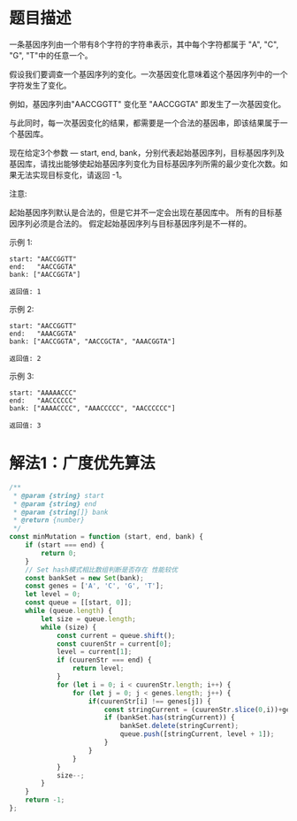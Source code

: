 # 题目描述

一条基因序列由一个带有8个字符的字符串表示，其中每个字符都属于 "A", "C", "G", "T"中的任意一个。

假设我们要调查一个基因序列的变化。一次基因变化意味着这个基因序列中的一个字符发生了变化。

例如，基因序列由"AACCGGTT" 变化至 "AACCGGTA" 即发生了一次基因变化。

与此同时，每一次基因变化的结果，都需要是一个合法的基因串，即该结果属于一个基因库。

现在给定3个参数 — start, end, bank，分别代表起始基因序列，目标基因序列及基因库，请找出能够使起始基因序列变化为目标基因序列所需的最少变化次数。如果无法实现目标变化，请返回 -1。


注意:

起始基因序列默认是合法的，但是它并不一定会出现在基因库中。
所有的目标基因序列必须是合法的。
假定起始基因序列与目标基因序列是不一样的。

示例 1:

```
start: "AACCGGTT"
end:   "AACCGGTA"
bank: ["AACCGGTA"]

返回值: 1
```
示例 2:

```
start: "AACCGGTT"
end:   "AAACGGTA"
bank: ["AACCGGTA", "AACCGCTA", "AAACGGTA"]

返回值: 2
```
示例 3:

```
start: "AAAAACCC"
end:   "AACCCCCC"
bank: ["AAAACCCC", "AAACCCCC", "AACCCCCC"]

返回值: 3
```

# 解法1：广度优先算法

``` js
/**
 * @param {string} start
 * @param {string} end
 * @param {string[]} bank
 * @return {number}
 */
const minMutation = function (start, end, bank) {
    if (start === end) {
        return 0;
    }
    // Set hash模式相比数组判断是否存在 性能较优
    const bankSet = new Set(bank);
    const genes = ['A', 'C', 'G', 'T'];
    let level = 0;
    const queue = [[start, 0]];
    while (queue.length) {
        let size = queue.length;
        while (size) {
            const current = queue.shift();
            const cuurenStr = current[0];
            level = current[1];
            if (cuurenStr === end) {
                return level;
            }
            for (let i = 0; i < cuurenStr.length; i++) {
                for (let j = 0; j < genes.length; j++) {
                    if(cuurenStr[i] !== genes[j]) {
                        const stringCurrent = (cuurenStr.slice(0,i))+genes[j]+(cuurenStr.slice(i+1));
                        if (bankSet.has(stringCurrent)) {
                            bankSet.delete(stringCurrent);
                            queue.push([stringCurrent, level + 1]);
                        }
                    }
                }
            }
            size--;
        }
    }
    return -1;
};
```